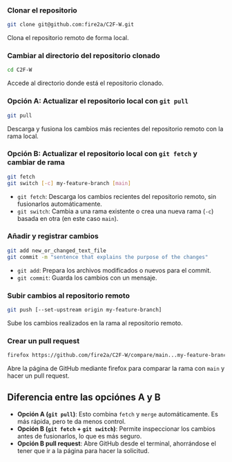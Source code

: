 ### Clonar el repositorio
```bash
git clone git@github.com:fire2a/C2F-W.git
```
Clona el repositorio remoto de forma local.

### Cambiar al directorio del repositorio clonado
```bash
cd C2F-W
```
Accede al directorio donde está el repositorio clonado.

### Opción A: Actualizar el repositorio local con `git pull`
```bash
git pull
```
Descarga y fusiona los cambios más recientes del repositorio remoto con la rama local.

### Opción B: Actualizar el repositorio local con `git fetch` y cambiar de rama
```bash
git fetch
git switch [-c] my-feature-branch [main]
```
- `git fetch`: Descarga los cambios recientes del repositorio remoto, sin fusionarlos automáticamente.
- `git switch`: Cambia a una rama existente o crea una nueva rama (`-c`) basada en otra (en este caso `main`).

### Añadir y registrar cambios
```bash
git add new_or_changed_text_file
git commit -m "sentence that explains the purpose of the changes"
```
- `git add`: Prepara los archivos modificados o nuevos para el commit.
- `git commit`: Guarda los cambios con un mensaje.

### Subir cambios al repositorio remoto
```bash
git push [--set-upstream origin my-feature-branch]
```
Sube los cambios realizados en la rama al repositorio remoto.

### Crear un pull request
```bash
firefox https://github.com/fire2a/C2F-W/compare/main...my-feature-branch
```
Abre la página de GitHub mediante firefox para comparar la rama con `main` y hacer un pull request.

## Diferencia entre las opciónes A y B

- **Opción A (`git pull`)**: Esto combina `fetch` y `merge` automáticamente. Es más rápida, pero te da menos control.
- **Opción B (`git fetch` + `git switch`)**: Permite inspeccionar los cambios antes de fusionarlos, lo que es más seguro.
- **Opción B pull request**: Abre GitHub desde el terminal, ahorrándose el tener que ir a la página para hacer la solicitud.